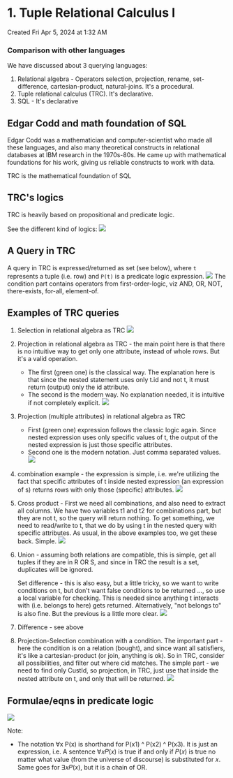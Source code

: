 # 1. Tuple Relational Calculus I
Created Fri Apr 5, 2024 at 1:32 AM

### Comparison with other languages
We have discussed about 3 querying languages:
1. Relational algebra - Operators selection, projection, rename, set-difference, cartesian-product, natural-joins. It's a procedural.
2. Tuple relational calculus (TRC). It's declarative.
3. SQL - It's declarative

## Edgar Codd and math foundation of SQL
Edgar Codd was a mathematician and computer-scientist who made all these languages, and also many theoretical constructs in relational databases at IBM research in the 1970s-80s. He came up with mathematical foundations for his work, giving us reliable constructs to work with data.

TRC is the mathematical foundation of SQL

## TRC's logics
TRC is heavily based on propositional and predicate logic.

See the different kind of logics:
![](../../../../assets/1-Tuple-Relational-Calculus-I-image-1-bb0f4323.png)

## A Query in TRC
A query in TRC is expressed/returned as set (see below), where `t` represents a tuple (i.e. row) and `P(t)` is a predicate logic expression.
![](../../../../assets/1-Tuple-Relational-Calculus-I-image-2-bb0f4323.png)
The condition part contains operators from first-order-logic, viz AND, OR, NOT, there-exists, for-all, element-of.

## Examples of TRC queries
1. Selection in relational algebra as TRC ![](../../../../assets/1-Tuple-Relational-Calculus-I-image-3-bb0f4323.png)
2. Projection in relational algebra as TRC - the main point here is that there is no intuitive way to get only one attribute, instead of whole rows. But it's a valid operation.
   - The first (green one) is the classical way. The explanation here is that since the nested statement uses only t.id and not t, it must return (output) only the id attribute.
   - The second is the modern way. No explanation needed, it is intuitive if not completely explicit.
    ![](../../../../assets/1-Tuple-Relational-Calculus-I-image-4-bb0f4323.png)
3.  Projection (multiple attributes) in relational algebra as TRC
    - First (green one) expression follows the classic logic again. Since nested expression uses only specific values of t, the output of the nested expression is just those specific attributes.
	- Second one is the modern notation. Just comma separated values.
    ![](../../../../assets/1-Tuple-Relational-Calculus-I-image-5-bb0f4323.png)
4. combination example - the expression is simple, i.e. we're utilizing the fact that specific attributes of t inside nested expression (an expression of s) returns rows with only those (specific) attributes.
   ![](../../../../assets/1-Tuple-Relational-Calculus-I-image-6-bb0f4323.png)
5. Cross product - First we need all combinations, and also need to extract all columns. We have two variables t1 and t2 for combinations part, but they are not t, so the query will return nothing. To get something, we need to read/write to t, that we do by using t in the nested query with specific attributes. As usual, in the above examples too, we get these back. Simple. 
   ![](../../../../assets/1-Tuple-Relational-Calculus-I-image-7-bb0f4323.jpg)
6. Union - assuming both relations are compatible, this is simple, get all tuples if they are in R OR S, and since in TRC the result is a set, duplicates will be ignored.
   
   Set difference - this is also easy, but a little tricky, so we want to write conditions on t, but don't want false conditions to be returned ..., so use a local variable for checking. This is needed since anything t interacts with (i.e. belongs to here) gets returned. Alternatively, "not belongs to" is also fine. But the previous is a little more clear.
   ![](../../../../assets/1-Tuple-Relational-Calculus-I-image-8-bb0f4323.jpg)
7. Difference - see above
8. Projection-Selection combination with a condition. The important part - here the condition is on a relation (bought), and since want all satisfiers, it's like a cartesian-product (or join, anything is ok). So in TRC, consider all possibilities, and filter out where cid matches. The simple part - we need to find only CustId, so projection, in TRC, just use that inside the nested attribute on t, and only that will be returned.
   ![](../../../../assets/1-Tuple-Relational-Calculus-I-image-9-bb0f4323.jpg)

## Formulae/eqns in predicate logic
![](../../../../assets/1-Tuple-Relational-Calculus-I-image-10-bb0f4323.jpg)

Note:
- The notation ∀x P(x) is shorthand for P(x1) ^ P(x2) ^ P(x3). It is just an expression, i.e. A sentence ∀𝑥𝑃(𝑥) is true if and only if 𝑃(𝑥) is true no matter what value (from the universe of discourse) is substituted for 𝑥. Same goes for ∃𝑥𝑃(𝑥), but it is a chain of OR.